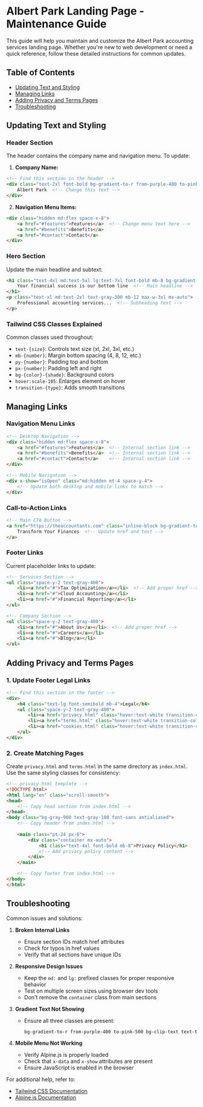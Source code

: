 # Albert Park Landing Page - Maintenance Guide

This guide will help you maintain and customize the Albert Park accounting services landing page. Whether you're new to web development or need a quick reference, follow these detailed instructions for common updates.

## Table of Contents
- [Updating Text and Styling](#updating-text-and-styling)
- [Managing Links](#managing-links)
- [Adding Privacy and Terms Pages](#adding-privacy-and-terms-pages)
- [Troubleshooting](#troubleshooting)

## Updating Text and Styling

### Header Section
The header contains the company name and navigation menu. To update:

1. **Company Name:**
```html
<!-- Find this section in the header -->
<div class="text-2xl font-bold bg-gradient-to-r from-purple-400 to-pink-500 bg-clip-text text-transparent">
    Albert Park  <!-- Change this text -->
</div>
```

2. **Navigation Menu Items:**
```html
<div class="hidden md:flex space-x-8">
    <a href="#features">Features</a>  <!-- Change menu text here -->
    <a href="#benefits">Benefits</a>
    <a href="#contact">Contact</a>
</div>
```

### Hero Section
Update the main headline and subtext:
```html
<h1 class="text-4xl md:text-5xl lg:text-7xl font-bold mb-8 bg-gradient-to-r from-purple-400 to-pink-500 bg-clip-text text-transparent">
    Your financial success is our bottom line  <!-- Main headline -->
</h1>
<p class="text-xl md:text-2xl text-gray-300 mb-12 max-w-3xl mx-auto">
    Professional accounting services...  <!-- Subheading text -->
</p>
```

### Tailwind CSS Classes Explained
Common classes used throughout:
- `text-{size}`: Controls text size (xl, 2xl, 3xl, etc.)
- `mb-{number}`: Margin bottom spacing (4, 8, 12, etc.)
- `py-{number}`: Padding top and bottom
- `px-{number}`: Padding left and right
- `bg-{color}-{shade}`: Background colors
- `hover:scale-105`: Enlarges element on hover
- `transition-{type}`: Adds smooth transitions

## Managing Links

### Navigation Menu Links
```html
<!-- Desktop Navigation -->
<div class="hidden md:flex space-x-8">
    <a href="#features">Features</a>  <!-- Internal section link -->
    <a href="#benefits">Benefits</a>  <!-- Internal section link -->
    <a href="#contact">Contact</a>    <!-- Internal section link -->
</div>

<!-- Mobile Navigation -->
<div x-show="isOpen" class="md:hidden mt-4 space-y-4">
    <!-- Update both desktop and mobile links to match -->
</div>
```

### Call-to-Action Links
```html
<!-- Main CTA Button -->
<a href="https://theaccountants.com" class="inline-block bg-gradient-to-r...">
    Transform Your Finances  <!-- Update href and text -->
</a>
```

### Footer Links
Current placeholder links to update:
```html
<!-- Services Section -->
<ul class="space-y-2 text-gray-400">
    <li><a href="#">Tax Optimization</a></li>  <!-- Add proper href -->
    <li><a href="#">Cloud Accounting</a></li>
    <li><a href="#">Financial Reporting</a></li>
</ul>

<!-- Company Section -->
<ul class="space-y-2 text-gray-400">
    <li><a href="#">About Us</a></li>  <!-- Add proper href -->
    <li><a href="#">Careers</a></li>
    <li><a href="#">Blog</a></li>
</ul>
```

## Adding Privacy and Terms Pages

### 1. Update Footer Legal Links
```html
<!-- Find this section in the footer -->
<div>
    <h4 class="text-lg font-semibold mb-4">Legal</h4>
    <ul class="space-y-2 text-gray-400">
        <li><a href="privacy.html" class="hover:text-white transition-colors duration-300">Privacy Policy</a></li>
        <li><a href="terms.html" class="hover:text-white transition-colors duration-300">Terms of Service</a></li>
        <li><a href="cookies.html" class="hover:text-white transition-colors duration-300">Cookie Policy</a></li>
    </ul>
</div>
```

### 2. Create Matching Pages
Create `privacy.html` and `terms.html` in the same directory as `index.html`. Use the same styling classes for consistency:

```html
<!-- privacy.html template -->
<!DOCTYPE html>
<html lang="en" class="scroll-smooth">
<head>
    <!-- Copy head section from index.html -->
</head>
<body class="bg-gray-900 text-gray-100 font-sans antialiased">
    <!-- Copy header from index.html -->
    
    <main class="pt-24 px-6">
        <div class="container mx-auto">
            <h1 class="text-4xl font-bold mb-8">Privacy Policy</h1>
            <!-- Add privacy policy content -->
        </div>
    </main>

    <!-- Copy footer from index.html -->
</body>
</html>
```

## Troubleshooting

Common issues and solutions:

1. **Broken Internal Links**
   - Ensure section IDs match href attributes
   - Check for typos in href values
   - Verify that all sections have unique IDs

2. **Responsive Design Issues**
   - Keep the `md:` and `lg:` prefixed classes for proper responsive behavior
   - Test on multiple screen sizes using browser dev tools
   - Don't remove the `container` class from main sections

3. **Gradient Text Not Showing**
   - Ensure all three classes are present:
     ```html
     bg-gradient-to-r from-purple-400 to-pink-500 bg-clip-text text-transparent
     ```

4. **Mobile Menu Not Working**
   - Verify Alpine.js is properly loaded
   - Check that `x-data` and `x-show` attributes are present
   - Ensure JavaScript is enabled in the browser

For additional help, refer to:
- [Tailwind CSS Documentation](https://tailwindcss.com/docs)
- [Alpine.js Documentation](https://alpinejs.dev/docs)
